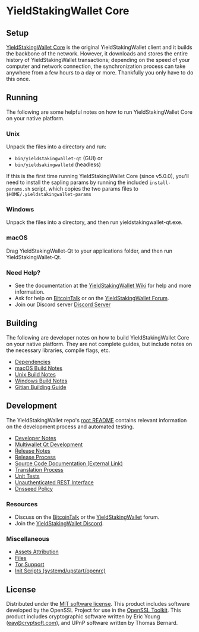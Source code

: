 YieldStakingWallet Core
=============

Setup
---------------------
[YieldStakingWallet Core](http://yieldstakingwallet.org/wallet) is the original YieldStakingWallet client and it builds the backbone of the network. However, it downloads and stores the entire history of YieldStakingWallet transactions; depending on the speed of your computer and network connection, the synchronization process can take anywhere from a few hours to a day or more. Thankfully you only have to do this once.

Running
---------------------
The following are some helpful notes on how to run YieldStakingWallet Core on your native platform.

### Unix

Unpack the files into a directory and run:

- `bin/yieldstakingwallet-qt` (GUI) or
- `bin/yieldsakingwalletd` (headless)

If this is the first time running YieldStakingWallet Core (since v5.0.0), you'll need to install the sapling params by running the included `install-params.sh` script, which copies the two params files to `$HOME/.yieldstakingwallet-params`

### Windows

Unpack the files into a directory, and then run yieldstakingwallet-qt.exe.

### macOS

Drag YieldStakingWallet-Qt to your applications folder, and then run YieldStakingWallet-Qt.

### Need Help?

* See the documentation at the [YieldStakingWallet Wiki](https://github.com/YieldStakingWallet-Project/YieldStakingWallet/wiki)
for help and more information.
* Ask for help on [BitcoinTalk](https://bitcointalk.org/index.php?topic=1262920.0) or on the [YieldStakingWallet Forum](http://forum.yieldstakingwallet.org/).
* Join our Discord server [Discord Server](https://discord.yieldstakingwallet.org)

Building
---------------------
The following are developer notes on how to build YieldStakingWallet Core on your native platform. They are not complete guides, but include notes on the necessary libraries, compile flags, etc.

- [Dependencies](dependencies.md)
- [macOS Build Notes](build-osx.md)
- [Unix Build Notes](build-unix.md)
- [Windows Build Notes](build-windows.md)
- [Gitian Building Guide](gitian-building.md)

Development
---------------------
The YieldStakingWallet repo's [root README](/README.md) contains relevant information on the development process and automated testing.

- [Developer Notes](developer-notes.md)
- [Multiwallet Qt Development](multiwallet-qt.md)
- [Release Notes](release-notes.md)
- [Release Process](release-process.md)
- [Source Code Documentation (External Link)](https://www.fuzzbawls.pw/yieldstakingwallet/doxygen/)
- [Translation Process](translation_process.md)
- [Unit Tests](unit-tests.md)
- [Unauthenticated REST Interface](REST-interface.md)
- [Dnsseed Policy](dnsseed-policy.md)

### Resources
* Discuss on the [BitcoinTalk](https://bitcointalk.org/index.php?topic=1262920.0) or the [YieldStakingWallet](http://forum.yieldstakingwallet.org/) forum.
* Join the [YieldStakingWallet Discord](https://discord.yieldstakingwallet.org).

### Miscellaneous
- [Assets Attribution](assets-attribution.md)
- [Files](files.md)
- [Tor Support](tor.md)
- [Init Scripts (systemd/upstart/openrc)](init.md)

License
---------------------
Distributed under the [MIT software license](/COPYING).
This product includes software developed by the OpenSSL Project for use in the [OpenSSL Toolkit](https://www.openssl.org/). This product includes
cryptographic software written by Eric Young ([eay@cryptsoft.com](mailto:eay@cryptsoft.com)), and UPnP software written by Thomas Bernard.
